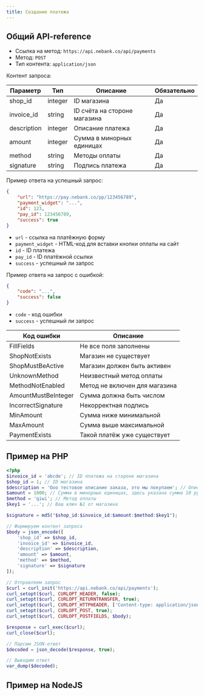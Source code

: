 ```yaml
---
title: Создание платежа
---
```


## Общий API-reference

- Ссылка на метод: `https://api.nebank.co/api/payments`
- Метод: `POST`
- Тип контента: `application/json`

Контент запроса:

| Параметр         | Тип         | Описание                     | Обязательно |
|------------------|-------------|------------------------------|-------------|
| shop_id          | integer     | ID магазина                  | Да          |
| invoice_id       | string      | ID счёта на стороне магазина | Да          |
| description      | integer     | Описание платежа             | Да          |
| amount           | integer     | Сумма в минорных единицах    | Да          |
| method           | string      | Методы оплаты                | Да          |
| signature        | string      | Подпись платежа              | Да          |

Пример ответа на успешный запрос:

```json
{
    "url": "https://pay.nebank.co/pp/123456789",
    "payment_widget": "...",
    "id": 123,
    "pay_id": 123456789,
    "success": true
}
```

- `url` - ссылка на платёжную форму
- `payment_widget` - HTML-код для вставки кнопки оплаты на сайт
- `id` - ID платежа
- `pay_id` - ID платёжной ссылки
- `success` - успешный ли запрос

Пример ответа на запрос с ошибкой:

```json
{
    "code": "...",
    "success": false
}
```

- `code` - код ошибки
- `success` - успешный ли запрос

| Код ошибки          | Описание                      |
|---------------------|-------------------------------|
| FillFields          | Не все поля заполнены         |
| ShopNotExists       | Магазин не существует         |
| ShopMustBeActive    | Магазин должен быть активен   |
| UnknownMethod       | Неизвестный метод оплаты      |
| MethodNotEnabled    | Метод не включен для магазина |
| AmountMustBeInteger | Сумма должна быть числом      |
| IncorrectSignature  | Некорректная подпись          |
| MinAmount           | Сумма ниже минимальной        |
| MaxAmount           | Сумма выше максимальной       |
| PaymentExists       | Такой платёж уже существует   |

## Пример на PHP

```php
<?php
$invoice_id = 'abcde'; // ID платежа на стороне магазина
$shop_id = 1; // ID магазина
$description = 'Ооо тестовое описание заказа, это мы покупаем'; // Описание заказа
$amount = 1000; // Сумма в минорных единицах, здесь указана сумма 10 рублей
$method = 'qiwi'; // Метод оплаты
$key1 = '...'; // Ваш ключ №1 от магазина

$signature = md5("$shop_id:$invoice_id:$amount:$method:$key1");

// Формируем контент запроса
$body = json_encode([
    'shop_id' => $shop_id,
    'invoice_id' => $invoice_id,
    'description' => $description,
    'amount' => $amount,
    'method' => $method,
    'signature' => $signature
]);

// Отправляем запрос
$curl = curl_init('https://api.nebank.co/api/payments');
curl_setopt($curl, CURLOPT_HEADER, false);
curl_setopt($curl, CURLOPT_RETURNTRANSFER, true);
curl_setopt($curl, CURLOPT_HTTPHEADER, ['Content-type: application/json']);
curl_setopt($curl, CURLOPT_POST, true);
curl_setopt($curl, CURLOPT_POSTFIELDS, $body);

$response = curl_exec($curl);
curl_close($curl);

// Парсим JSON-ответ
$decoded = json_decode($response, true);

// Выводим ответ
var_dump($decoded);
```

## Пример на NodeJS

```js
```
